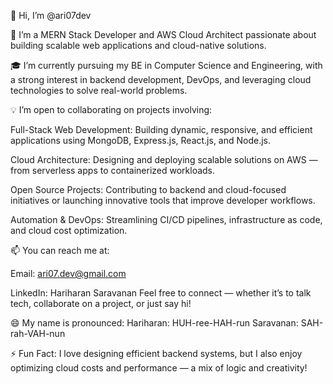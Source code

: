 👋 Hi, I’m @ari07dev

🚀 I’m a MERN Stack Developer and AWS Cloud Architect passionate about building scalable web applications and cloud-native solutions.

🎓 I’m currently pursuing my BE in Computer Science and Engineering, with a strong interest in backend development, DevOps, and leveraging cloud technologies to solve real-world problems.

💡 I’m open to collaborating on projects involving:

Full-Stack Web Development: Building dynamic, responsive, and efficient applications using MongoDB, Express.js, React.js, and Node.js.

Cloud Architecture: Designing and deploying scalable solutions on AWS — from serverless apps to containerized workloads.

Open Source Projects: Contributing to backend and cloud-focused initiatives or launching innovative tools that improve developer workflows.

Automation & DevOps: Streamlining CI/CD pipelines, infrastructure as code, and cloud cost optimization.

📫 You can reach me at:

Email: ari07.dev@gmail.com

LinkedIn: Hariharan Saravanan
Feel free to connect — whether it’s to talk tech, collaborate on a project, or just say hi!

😄 My name is pronounced:
Hariharan: HUH-ree-HAH-run
Saravanan: SAH-rah-VAH-nun

⚡ Fun Fact: I love designing efficient backend systems, but I also enjoy optimizing cloud costs and performance — a mix of logic and creativity!
